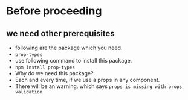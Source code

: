 # Before proceeding

## we need other prerequisites

- following are the package which you need.
- `prop-types`
- use following command to install this package.
- `npm install prop-types`
- Why do we need this package?
- Each and every time, if we use a props in any component.
- There will be an warning. which says `props is missing with props validation`
